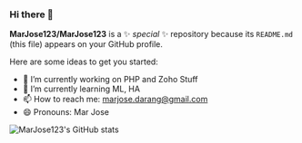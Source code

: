 ### Hi there 👋


**MarJose123/MarJose123** is a ✨ _special_ ✨ repository because its `README.md` (this file) appears on your GitHub profile.

Here are some ideas to get you started:

- 🔭 I’m currently working on PHP and Zoho Stuff
- 🌱 I’m currently learning ML, HA
- 📫 How to reach me: marjose.darang@gmail.com
- 😄 Pronouns: Mar Jose


![MarJose123's GitHub stats](https://github-readme-stats.vercel.app/api?username=MarJose123&show_icons=true&theme=dark)
